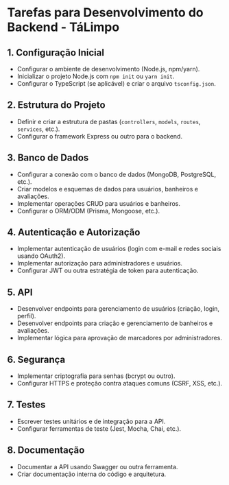 # Tarefas para Desenvolvimento do Backend - TáLimpo

## 1. Configuração Inicial
- Configurar o ambiente de desenvolvimento (Node.js, npm/yarn).
- Inicializar o projeto Node.js com `npm init` ou `yarn init`.
- Configurar o TypeScript (se aplicável) e criar o arquivo `tsconfig.json`.

## 2. Estrutura do Projeto
- Definir e criar a estrutura de pastas (`controllers`, `models`, `routes`, `services`, etc.).
- Configurar o framework Express ou outro para o backend.

## 3. Banco de Dados
- Configurar a conexão com o banco de dados (MongoDB, PostgreSQL, etc.).
- Criar modelos e esquemas de dados para usuários, banheiros e avaliações.
- Implementar operações CRUD para usuários e banheiros.
- Configurar o ORM/ODM (Prisma, Mongoose, etc.).

## 4. Autenticação e Autorização
- Implementar autenticação de usuários (login com e-mail e redes sociais usando OAuth2).
- Implementar autorização para administradores e usuários.
- Configurar JWT ou outra estratégia de token para autenticação.

## 5. API
- Desenvolver endpoints para gerenciamento de usuários (criação, login, perfil).
- Desenvolver endpoints para criação e gerenciamento de banheiros e avaliações.
- Implementar lógica para aprovação de marcadores por administradores.

## 6. Segurança
- Implementar criptografia para senhas (bcrypt ou outro).
- Configurar HTTPS e proteção contra ataques comuns (CSRF, XSS, etc.).

## 7. Testes
- Escrever testes unitários e de integração para a API.
- Configurar ferramentas de teste (Jest, Mocha, Chai, etc.).

## 8. Documentação
- Documentar a API usando Swagger ou outra ferramenta.
- Criar documentação interna do código e arquitetura.
